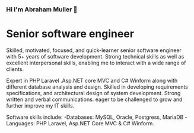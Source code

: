 ### Hi I'm Abraham Muller 👋
# Senior software engineer 

Skilled, motivated, focused, and quick-learner senior software engineer with 5+ years of software development. Strong technical skills as well as excellent interpersonal skills, enabling me to interact with a wide range of clients. 

Expert in PHP Laravel .Asp.NET core MVC and C# Winform  along with different database analysis and design. Skilled in developing requirements specifications, and architectural design of system development. Strong written and verbal communications. eager to be challenged to grow and further improve my IT skills.

Software skills include:
 -Databases: MySQL, Oracle, Postgress, MariaDB
 -Languages: PHP Laravel, Asp.NET Core MVC & C# Winform.
